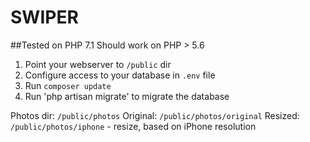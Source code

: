 # SWIPER
##Tested on
PHP 7.1
Should work on PHP > 5.6

1. Point your webserver to `/public` dir
2. Configure access to your database in `.env` file
3. Run `composer update`
4. Run 'php artisan migrate' to migrate the database

Photos dir: `/public/photos`
Original: `/public/photos/original`
Resized: `/public/photos/iphone` - resize, based on iPhone resolution

